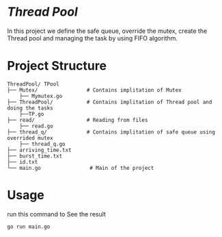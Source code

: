 # ***Thread Pool***

In this project we define the safe queue, override the mutex, create the Thread pool and managing the task by using FIFO algorithm.

# Project Structure
```
ThreadPool/ TPool
├── Mutex/                # Contains implitation of Mutex
    ├── Mymutex.go
├── ThreadPool/           # Contains implitation of Thread pool and doing the tasks
    ├──TP.go
├── read/                 # Reading from files
    ├── read.go
├── thread_q/             # Contains implitation of safe queue using overrided mutex
    ├── thread_q.go
├── arriving_time.txt              
├── burst_time.txt                        
├── id.txt               
└── main.go                # Main of the project
```
# Usage
run this command to See the result
```
go run main.go
```
